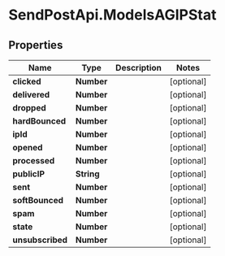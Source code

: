 # SendPostApi.ModelsAGIPStat

## Properties
Name | Type | Description | Notes
------------ | ------------- | ------------- | -------------
**clicked** | **Number** |  | [optional] 
**delivered** | **Number** |  | [optional] 
**dropped** | **Number** |  | [optional] 
**hardBounced** | **Number** |  | [optional] 
**ipId** | **Number** |  | [optional] 
**opened** | **Number** |  | [optional] 
**processed** | **Number** |  | [optional] 
**publicIP** | **String** |  | [optional] 
**sent** | **Number** |  | [optional] 
**softBounced** | **Number** |  | [optional] 
**spam** | **Number** |  | [optional] 
**state** | **Number** |  | [optional] 
**unsubscribed** | **Number** |  | [optional] 


